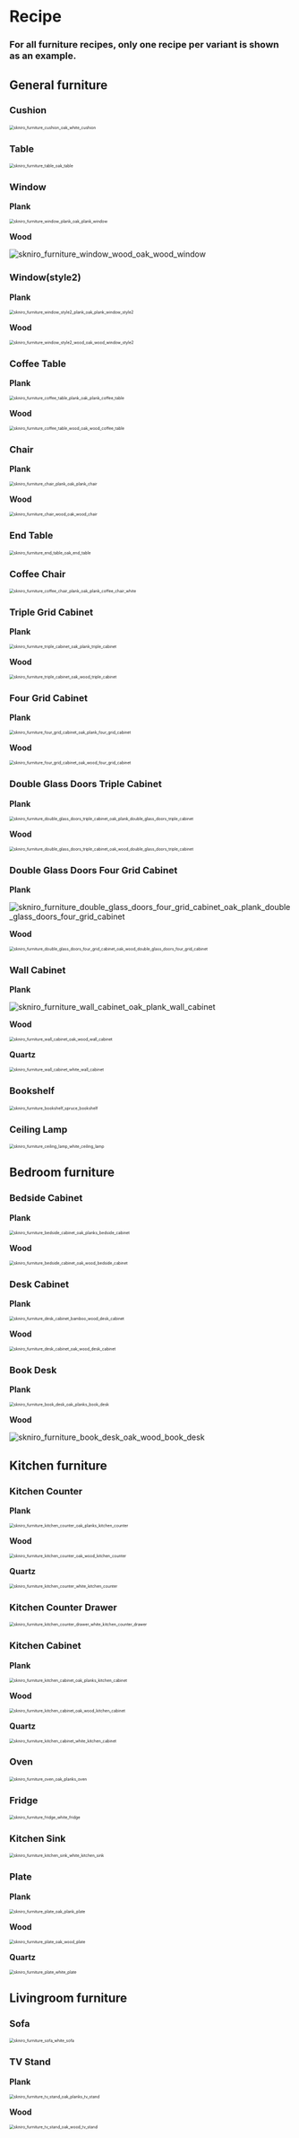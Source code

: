 # Recipe



### For all furniture recipes, only one recipe per variant is shown as an example.

## General furniture

### **Cushion**

<img src="../../img/furniture/recipes/skniro_furniture_cushion_oak_white_cushion.png" alt="skniro_furniture_cushion_oak_white_cushion" style="zoom:50%;" />

### Table

<img src="../../img/furniture/recipes/skniro_furniture_table_oak_table.png" alt="skniro_furniture_table_oak_table" style="zoom:50%;" />

### Window

**Plank**

<img src="../../img/furniture/recipes/skniro_furniture_window_plank_oak_plank_window.png" alt="skniro_furniture_window_plank_oak_plank_window" style="zoom:50%;" />

**Wood**

![skniro_furniture_window_wood_oak_wood_window](../../img/furniture/recipes/skniro_furniture_window_wood_oak_wood_window.png)

### **Window(style2)**

**Plank**

<img src="../../img/furniture/recipes/skniro_furniture_window_style2_plank_oak_plank_window_style2.png" alt="skniro_furniture_window_style2_plank_oak_plank_window_style2" style="zoom:50%;" />

**Wood**

<img src="../../img/furniture/recipes/skniro_furniture_window_style2_wood_oak_wood_window_style2.png" alt="skniro_furniture_window_style2_wood_oak_wood_window_style2" style="zoom:50%;" />

### Coffee Table

**Plank**

<img src="../../img/furniture/recipes/skniro_furniture_coffee_table_plank_oak_plank_coffee_table.png" alt="skniro_furniture_coffee_table_plank_oak_plank_coffee_table" style="zoom:50%;" />

**Wood**

<img src="../../img/furniture/recipes/skniro_furniture_coffee_table_wood_oak_wood_coffee_table.png" alt="skniro_furniture_coffee_table_wood_oak_wood_coffee_table" style="zoom:50%;" />

### Chair

**Plank**

<img src="../../img/furniture/recipes/skniro_furniture_chair_plank_oak_plank_chair.png" alt="skniro_furniture_chair_plank_oak_plank_chair" style="zoom:50%;" />

**Wood**

<img src="../../img/furniture/recipes/skniro_furniture_chair_wood_oak_wood_chair.png" alt="skniro_furniture_chair_wood_oak_wood_chair" style="zoom:50%;" />

### End Table



<img src="../../img/furniture/recipes/skniro_furniture_end_table_oak_end_table.png" alt="skniro_furniture_end_table_oak_end_table" style="zoom:50%;" />

### **Coffee Chair**

<img src="../../img/furniture/recipes/skniro_furniture_coffee_chair_plank_oak_plank_coffee_chair_white.png" alt="skniro_furniture_coffee_chair_plank_oak_plank_coffee_chair_white" style="zoom:50%;" />

### Triple Grid Cabinet

**Plank**

<img src="../../img/furniture/recipes/skniro_furniture_triple_cabinet_oak_plank_triple_cabinet.png" alt="skniro_furniture_triple_cabinet_oak_plank_triple_cabinet" style="zoom:50%;" />

**Wood**

<img src="../../img/furniture/recipes/skniro_furniture_triple_cabinet_oak_wood_triple_cabinet.png" alt="skniro_furniture_triple_cabinet_oak_wood_triple_cabinet" style="zoom:50%;" />

### Four Grid Cabinet

**Plank**

<img src="../../img/furniture/recipes/skniro_furniture_four_grid_cabinet_oak_plank_four_grid_cabinet.png" alt="skniro_furniture_four_grid_cabinet_oak_plank_four_grid_cabinet" style="zoom:50%;" />

**Wood**

<img src="../../img/furniture/recipes/skniro_furniture_four_grid_cabinet_oak_wood_four_grid_cabinet.png" alt="skniro_furniture_four_grid_cabinet_oak_wood_four_grid_cabinet" style="zoom:50%;" />

### Double Glass Doors Triple Cabinet

**Plank**

<img src="../../img/furniture/recipes/skniro_furniture_double_glass_doors_triple_cabinet_oak_plank_double_glass_doors_triple_cabinet.png" alt="skniro_furniture_double_glass_doors_triple_cabinet_oak_plank_double_glass_doors_triple_cabinet" style="zoom:50%;" />

**Wood**

<img src="../../img/furniture/recipes/skniro_furniture_double_glass_doors_triple_cabinet_oak_wood_double_glass_doors_triple_cabinet.png" alt="skniro_furniture_double_glass_doors_triple_cabinet_oak_wood_double_glass_doors_triple_cabinet" style="zoom:50%;" />

### Double Glass Doors Four Grid Cabinet

**Plank**

![skniro_furniture_double_glass_doors_four_grid_cabinet_oak_plank_double_glass_doors_four_grid_cabinet](../../img/furniture/recipes/skniro_furniture_double_glass_doors_four_grid_cabinet_oak_plank_double_glass_doors_four_grid_cabinet.png)

**Wood**

<img src="../../img/furniture/recipes/skniro_furniture_double_glass_doors_four_grid_cabinet_oak_wood_double_glass_doors_four_grid_cabinet.png" alt="skniro_furniture_double_glass_doors_four_grid_cabinet_oak_wood_double_glass_doors_four_grid_cabinet" style="zoom:50%;" />

### Wall Cabinet

**Plank**

![skniro_furniture_wall_cabinet_oak_plank_wall_cabinet](../../img/furniture/recipes/skniro_furniture_wall_cabinet_oak_plank_wall_cabinet.png)

**Wood**

<img src="../../img/furniture/recipes/skniro_furniture_wall_cabinet_oak_wood_wall_cabinet.png" alt="skniro_furniture_wall_cabinet_oak_wood_wall_cabinet" style="zoom:50%;" />

**Quartz**

<img src="../../img/furniture/recipes/skniro_furniture_wall_cabinet_white_wall_cabinet.png" alt="skniro_furniture_wall_cabinet_white_wall_cabinet" style="zoom:50%;" />

### Bookshelf

<img src="../../img/furniture/recipes/skniro_furniture_bookshelf_spruce_bookshelf.png" alt="skniro_furniture_bookshelf_spruce_bookshelf" style="zoom:50%;" />

### **Ceiling Lamp**

<img src="../../img/furniture/recipes/skniro_furniture_ceiling_lamp_white_ceiling_lamp.png" alt="skniro_furniture_ceiling_lamp_white_ceiling_lamp" style="zoom:50%;" />


## **Bedroom furniture**

### Bedside Cabinet

**Plank**

<img src="../../img/furniture/recipes/skniro_furniture_bedside_cabinet_oak_planks_bedside_cabinet.png" alt="skniro_furniture_bedside_cabinet_oak_planks_bedside_cabinet" style="zoom:50%;" />

**Wood**

<img src="../../img/furniture/recipes/skniro_furniture_bedside_cabinet_oak_wood_bedside_cabinet.png" alt="skniro_furniture_bedside_cabinet_oak_wood_bedside_cabinet" style="zoom:50%;" />

### Desk Cabinet

**Plank**

<img src="../../img/furniture/recipes/skniro_furniture_desk_cabinet_bamboo_wood_desk_cabinet.png" alt="skniro_furniture_desk_cabinet_bamboo_wood_desk_cabinet" style="zoom:50%;" />

**Wood**

<img src="../../img/furniture/recipes/skniro_furniture_desk_cabinet_oak_wood_desk_cabinet.png" alt="skniro_furniture_desk_cabinet_oak_wood_desk_cabinet" style="zoom:50%;" />

### Book Desk

**Plank**

<img src="../../img/furniture/recipes/skniro_furniture_book_desk_oak_planks_book_desk.png" alt="skniro_furniture_book_desk_oak_planks_book_desk" style="zoom:50%;" />

**Wood**

![skniro_furniture_book_desk_oak_wood_book_desk](../../img/furniture/recipes/skniro_furniture_book_desk_oak_wood_book_desk.png)


## **Kitchen furniture**
### Kitchen Counter

**Plank**

<img src="../../img/furniture/recipes/skniro_furniture_kitchen_counter_oak_planks_kitchen_counter.png" alt="skniro_furniture_kitchen_counter_oak_planks_kitchen_counter" style="zoom:50%;" />

**Wood**

<img src="../../img/furniture/recipes/skniro_furniture_kitchen_counter_oak_wood_kitchen_counter.png" alt="skniro_furniture_kitchen_counter_oak_wood_kitchen_counter" style="zoom:50%;" />

**Quartz**

<img src="../../img/furniture/recipes/skniro_furniture_kitchen_counter_white_kitchen_counter.png" alt="skniro_furniture_kitchen_counter_white_kitchen_counter" style="zoom:50%;" />

### Kitchen Counter Drawer

<img src="../../img/furniture/recipes/skniro_furniture_kitchen_counter_drawer_white_kitchen_counter_drawer.png" alt="skniro_furniture_kitchen_counter_drawer_white_kitchen_counter_drawer" style="zoom:50%;" />

### Kitchen Cabinet

**Plank**

<img src="../../img/furniture/recipes/skniro_furniture_kitchen_cabinet_oak_planks_kitchen_cabinet.png" alt="skniro_furniture_kitchen_cabinet_oak_planks_kitchen_cabinet" style="zoom:50%;" />

**Wood**

<img src="../../img/furniture/recipes/skniro_furniture_kitchen_cabinet_oak_wood_kitchen_cabinet.png" alt="skniro_furniture_kitchen_cabinet_oak_wood_kitchen_cabinet" style="zoom:50%;" />

**Quartz**

<img src="../../img/furniture/recipes/skniro_furniture_kitchen_cabinet_white_kitchen_cabinet.png" alt="skniro_furniture_kitchen_cabinet_white_kitchen_cabinet" style="zoom:50%;" />

### Oven

<img src="../../img/furniture/recipes/skniro_furniture_oven_oak_planks_oven.png" alt="skniro_furniture_oven_oak_planks_oven" style="zoom:50%;" />

### Fridge

<img src="../../img/furniture/recipes/skniro_furniture_fridge_white_fridge.png" alt="skniro_furniture_fridge_white_fridge" style="zoom:50%;" />


### Kitchen Sink

<img src="../../img/furniture/recipes/skniro_furniture_kitchen_sink_white_kitchen_sink.png" alt="skniro_furniture_kitchen_sink_white_kitchen_sink" style="zoom:50%;" />

### Plate

**Plank**

<img src="../../img/furniture/recipes/skniro_furniture_plate_oak_plank_plate.png" alt="skniro_furniture_plate_oak_plank_plate" style="zoom:50%;" />

**Wood**

<img src="../../img/furniture/recipes/skniro_furniture_plate_oak_wood_plate.png" alt="skniro_furniture_plate_oak_wood_plate" style="zoom:50%;" />

**Quartz**

<img src="../../img/furniture/recipes/skniro_furniture_plate_white_plate.png" alt="skniro_furniture_plate_white_plate" style="zoom:50%;" />


## **Livingroom furniture**
### Sofa

<img src="../../img/furniture/recipes/skniro_furniture_sofa_white_sofa.png" alt="skniro_furniture_sofa_white_sofa" style="zoom:50%;" />

### TV Stand

**Plank**

<img src="../../img/furniture/recipes/skniro_furniture_tv_stand_oak_planks_tv_stand.png" alt="skniro_furniture_tv_stand_oak_planks_tv_stand" style="zoom:50%;" />

**Wood**

<img src="../../img/furniture/recipes/skniro_furniture_tv_stand_oak_wood_tv_stand.png" alt="skniro_furniture_tv_stand_oak_wood_tv_stand" style="zoom:50%;" />
